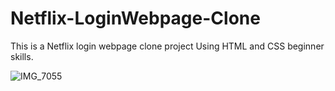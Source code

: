 # Netflix-LoginWebpage-Clone
This is a Netflix login webpage clone project Using HTML and CSS beginner skills.

![IMG_7055](https://user-images.githubusercontent.com/121295620/214131919-8663b311-84de-4fcf-b193-004018174d59.jpg)




